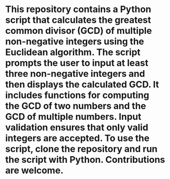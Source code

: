 # This repository contains a Python script that calculates the greatest common divisor (GCD) of multiple non-negative integers using the Euclidean algorithm. The script prompts the user to input at least three non-negative integers and then displays the calculated GCD. It includes functions for computing the GCD of two numbers and the GCD of multiple numbers. Input validation ensures that only valid integers are accepted. To use the script, clone the repository and run the script with Python. Contributions are welcome.
